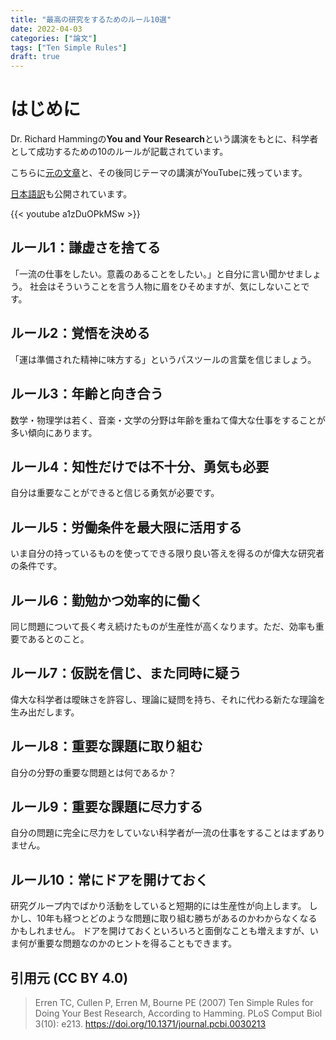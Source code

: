 ```yaml
---
title: "最高の研究をするためのルール10選"
date: 2022-04-03
categories: ["論文"]
tags: ["Ten Simple Rules"]
draft: true
---
```


# はじめに

Dr. Richard Hammingの**You and Your Research**という講演をもとに、科学者として成功するための10のルールが記載されています。

こちらに[元の文章](http://www.cs.virginia.edu/~robins/YouAndYourResearch.html)と、その後同じテーマの講演がYouTubeに残っています。

[日本語訳](https://hiddenflower-s.tumblr.com/post/159208523633/%E8%AC%9B%E6%BC%94%E7%A0%94%E7%A9%B6%E3%81%AB%E3%81%A9%E3%81%86%E5%8F%96%E3%82%8A%E7%B5%84%E3%82%80%E3%81%B9%E3%81%8D%E3%81%8B%E3%83%AA%E3%83%81%E3%83%A3%E3%83%BC%E3%83%89w%E3%83%8F%E3%83%9F%E3%83%B3%E3%82%B0)も公開されています。


{{< youtube a1zDuOPkMSw >}}

## ルール1：謙虚さを捨てる

「一流の仕事をしたい。意義のあることをしたい。」と自分に言い聞かせましょう。
社会はそういうことを言う人物に眉をひそめますが、気にしないことです。

## ルール2：覚悟を決める

「運は準備された精神に味方する」というパスツールの言葉を信じましょう。

## ルール3：年齢と向き合う

数学・物理学は若く、音楽・文学の分野は年齢を重ねて偉大な仕事をすることが多い傾向にあります。

## ルール4：知性だけでは不十分、勇気も必要

自分は重要なことができると信じる勇気が必要です。

## ルール5：労働条件を最大限に活用する

いま自分の持っているものを使ってできる限り良い答えを得るのが偉大な研究者の条件です。

## ルール6：勤勉かつ効率的に働く

同じ問題について長く考え続けたものが生産性が高くなります。ただ、効率も重要であるとのこと。

## ルール7：仮説を信じ、また同時に疑う

偉大な科学者は曖昧さを許容し、理論に疑問を持ち、それに代わる新たな理論を生み出だします。


## ルール8：重要な課題に取り組む

自分の分野の重要な問題とは何であるか？


## ルール9：重要な課題に尽力する

自分の問題に完全に尽力をしていない科学者が一流の仕事をすることはまずありません。


## ルール10：常にドアを開けておく

研究グループ内でばかり活動をしていると短期的には生産性が向上します。
しかし、10年も経つとどのような問題に取り組む勝ちがあるのかわからなくなるかもしれません。
ドアを開けておくといろいろと面倒なことも増えますが、いま何が重要な問題なのかのヒントを得ることもできます。


## 引用元 (CC BY 4.0)

> Erren TC, Cullen P, Erren M, Bourne PE (2007) Ten Simple Rules for Doing Your Best Research, According to Hamming. PLoS Comput Biol 3(10): e213. https://doi.org/10.1371/journal.pcbi.0030213

